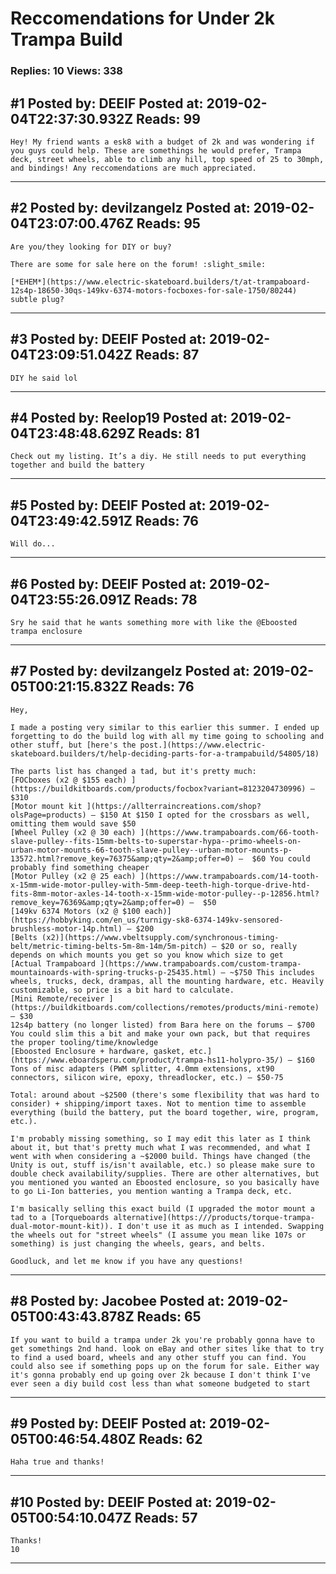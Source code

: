 # Reccomendations for Under 2k Trampa Build

### Replies: 10 Views: 338

## \#1 Posted by: DEEIF Posted at: 2019-02-04T22:37:30.932Z Reads: 99

```
Hey! My friend wants a esk8 with a budget of 2k and was wondering if you guys could help. These are somethings he would prefer, Trampa deck, street wheels, able to climb any hill, top speed of 25 to 30mph, and bindings! Any reccomendations are much appreciated.
```

---
## \#2 Posted by: devilzangelz Posted at: 2019-02-04T23:07:00.476Z Reads: 95

```
Are you/they looking for DIY or buy? 

There are some for sale here on the forum! :slight_smile: 

[*EHEM*](https://www.electric-skateboard.builders/t/at-trampaboard-12s4p-18650-30qs-149kv-6374-motors-focboxes-for-sale-1750/80244) subtle plug?
```

---
## \#3 Posted by: DEEIF Posted at: 2019-02-04T23:09:51.042Z Reads: 87

```
DIY he said lol
```

---
## \#4 Posted by: Reelop19 Posted at: 2019-02-04T23:48:48.629Z Reads: 81

```
Check out my listing. It’s a diy. He still needs to put everything together and build the battery
```

---
## \#5 Posted by: DEEIF Posted at: 2019-02-04T23:49:42.591Z Reads: 76

```
Will do...
```

---
## \#6 Posted by: DEEIF Posted at: 2019-02-04T23:55:26.091Z Reads: 78

```
Sry he said that he wants something more with like the @Eboosted trampa enclosure
```

---
## \#7 Posted by: devilzangelz Posted at: 2019-02-05T00:21:15.832Z Reads: 76

```
Hey,

I made a posting very similar to this earlier this summer. I ended up forgetting to do the build log with all my time going to schooling and other stuff, but [here's the post.](https://www.electric-skateboard.builders/t/help-deciding-parts-for-a-trampabuild/54805/18) 

The parts list has changed a tad, but it's pretty much:
[FOCboxes (x2 @ $155 each) ](https://buildkitboards.com/products/focbox?variant=8123204730996) — $310
[Motor mount kit ](https://allterraincreations.com/shop?olsPage=products) — $150 At $150 I opted for the crossbars as well, omitting them would save $50
[Wheel Pulley (x2 @ 30 each) ](https://www.trampaboards.com/66-tooth-slave-pulley--fits-15mm-belts-to-superstar-hypa--primo-wheels-on-urban-motor-mounts-66-tooth-slave-pulley--urban-motor-mounts-p-13572.html?remove_key=76375&amp;qty=2&amp;offer=0) —  $60 You could probably find something cheaper
[Motor Pulley (x2 @ 25 each) ](https://www.trampaboards.com/14-tooth-x-15mm-wide-motor-pulley-with-5mm-deep-teeth-high-torque-drive-htd-fits-8mm-motor-axles-14-tooth-x-15mm-wide-motor-pulley--p-12856.html?remove_key=76369&amp;qty=2&amp;offer=0) —  $50
[149kv 6374 Motors (x2 @ $100 each)](https://hobbyking.com/en_us/turnigy-sk8-6374-149kv-sensored-brushless-motor-14p.html) — $200
[Belts (x2)](https://www.vbeltsupply.com/synchronous-timing-belt/metric-timing-belts-5m-8m-14m/5m-pitch) — $20 or so, really depends on which mounts you get so you know which size to get
[Actual Trampaboard ](https://www.trampaboards.com/custom-trampa-mountainoards-with-spring-trucks-p-25435.html) — ~$750 This includes wheels, trucks, deck, drampas, all the mounting hardware, etc. Heavily customizable, so price is a bit hard to calculate.
[Mini Remote/receiver ](https://buildkitboards.com/collections/remotes/products/mini-remote) — $30
12s4p battery (no longer listed) from Bara here on the forums — $700 You could slim this a bit and make your own pack, but that requires the proper tooling/time/knowledge
[Eboosted Enclosure + hardware, gasket, etc.](https://www.eboardsperu.com/product/trampa-hs11-holypro-35/) — $160
Tons of misc adapters (PWM splitter, 4.0mm extensions, xt90 connectors, silicon wire, epoxy, threadlocker, etc.) — $50-75

Total: around about ~$2500 (there's some flexibility that was hard to consider) + shipping/import taxes. Not to mention time to assemble everything (build the battery, put the board together, wire, program, etc.).

I'm probably missing something, so I may edit this later as I think about it, but that's pretty much what I was recommended, and what I went with when considering a ~$2000 build. Things have changed (the Unity is out, stuff is/isn't available, etc.) so please make sure to double check availability/supplies. There are other alternatives, but you mentioned you wanted an Eboosted enclosure, so you basically have to go Li-Ion batteries, you mention wanting a Trampa deck, etc.

I'm basically selling this exact build (I upgraded the motor mount a tad to a [Torqueboards alternative](https:///products/torque-trampa-dual-motor-mount-kit)). I don't use it as much as I intended. Swapping the wheels out for "street wheels" (I assume you mean like 107s or something) is just changing the wheels, gears, and belts.

Goodluck, and let me know if you have any questions!
```

---
## \#8 Posted by: Jacobee Posted at: 2019-02-05T00:43:43.878Z Reads: 65

```
If you want to build a trampa under 2k you're probably gonna have to get somethings 2nd hand. look on eBay and other sites like that to try to find a used board, wheels and any other stuff you can find. You could also see if something pops up on the forum for sale. Either way it's gonna probably end up going over 2k because I don't think I've ever seen a diy build cost less than what someone budgeted to start
```

---
## \#9 Posted by: DEEIF Posted at: 2019-02-05T00:46:54.480Z Reads: 62

```
Haha true and thanks!
```

---
## \#10 Posted by: DEEIF Posted at: 2019-02-05T00:54:10.047Z Reads: 57

```
Thanks!
10
```

---
